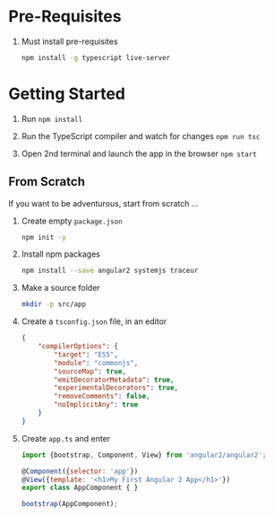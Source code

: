 # Pre-Requisites

1. Must install pre-requisites

	```bash
	npm install -g typescript live-server
	```

# Getting Started

1. Run `npm install`

1. Run the TypeScript compiler and watch for changes `npm run tsc`

1. Open 2nd terminal and launch the app in the browser `npm start`


## From Scratch

If you want to be adventurous, start from scratch ...

1. Create empty `package.json`

	```bash
	npm init -y
	```

1. Install npm packages

	```bash
	npm install --save angular2 systemjs traceur
	```

1. Make a source folder

	```bash
	mkdir -p src/app
	```

1. Create a `tsconfig.json` file, in an editor

	```json
	{
		"compilerOptions": {
			"target": "ES5",
			"module": "commonjs",
			"sourceMap": true,
			"emitDecoratorMetadata": true,
			"experimentalDecorators": true,
			"removeComments": false,
			"noImplicitAny": true
		}
	}
	```

1. Create `app.ts` and enter

	```javascript
	import {bootstrap, Component, View} from 'angular2/angular2';

	@Component({selector: 'app'})
	@View({template: '<h1>My First Angular 2 App</h1>'})
	export class AppComponent { }

	bootstrap(AppComponent);
	```
